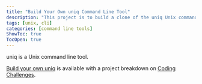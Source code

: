 ```yaml
---
title: "Build Your Own uniq Command Line Tool"
description: "This project is to build a clone of the uniq Unix command line tool."
tags: [unix, cli]
categories: [command line tools]
ShowToc: true
TocOpen: true
---
```


uniq is a Unix command line tool.

<!--more-->

[Build your own uniq](https://codingchallenges.fyi/challenges/challenge-uniq) is available with a project breakdown on [Coding Challenges](https://codingchallenges.fyi/).